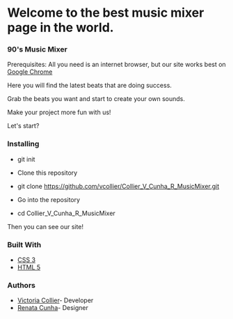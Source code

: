 # Welcome to the best music mixer page in the world.

### 90's Music Mixer

Prerequisites: All you need is an internet browser, but our site works best on [Google Chrome](https://www.google.com/chrome/)

Here you will find the latest beats that are doing success.

Grab the beats you want and start to create your own sounds.

Make your project more fun with us!

Let's start?

### Installing

- git init

- Clone this repository

- git clone https://github.com/vcollier/Collier_V_Cunha_R_MusicMixer.git

- Go into the repository

- cd Collier_V_Cunha_R_MusicMixer

Then you can see our site!

### Built With

- [CSS 3](https://cssreference.io/flexbox/)
- [HTML 5](https://dev.w3.org/html5/html-author/)

### Authors

- [Victoria Collier](https://github.com/vcollier)- Developer
- [Renata Cunha](https://github.com/Re-01)- Designer